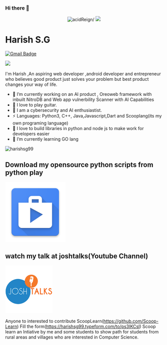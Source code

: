 ### Hi there 👋
<p align="center">

</p>


<p align="center"> <img src=https://komarev.com/ghpvc/?username=HariAcidReign alt=acidReign/> 
<img src="https://raw.githubusercontent.com/iampavangandhi/iampavangandhi/master/gifs/Hi.gif" width="30px">
</p>

# Harish S.G
[![Gmail Badge](https://img.shields.io/badge/-harishsg99@gmail.com-c14438?style=flat-square&logo=Gmail&logoColor=white&link=mailto:harishsg99@gmail.com)](mailto:harishsg99@gmail.com)

![](https://komarev.com/ghpvc/?username=harishsg99)


I'm Harish ,An aspiring web developer ,android developer and  entrepreneur who believes good product just solves your problem but best product changes your way of life.

- 🔭 I’m currently working on an AI product , Oreoweb framework with inbuilt NitroDB and Web app vulnerbility Scanner with AI Capabilities
- 🌱 I  love to play guitar.
- 🌱 I am a cybersecurity and AI enthusiastist.
- ⚡ Languages: Python3, C++, Java,Javascript,Dart and Scooplang(its my own programing language)
- 🌱 I love to build libraries in python and node js to make work for developers easier
- 🔭 I’m currently learning GO lang 

<p align="left"><img src="https://github-readme-stats.vercel.app/api?username=harishsg99&show_icons=true" alt="harishsg99" /></p>


## Download my opensource python scripts from python play
[![Deploy](https://github.com/harishsg99/Scoop-Store/blob/master/192.png)](https://pythonplay.ml/)

## watch my talk at joshtalks(Youtube Channel)
[![Deploy](https://github.com/harishsg99/harishsg99/blob/master/download.png)](https://www.youtube.com/watch?v=bRKQG1rJ9WI&t=1s)

Anyone to interested to contribute ScoopLearn(https://github.com/Scoop-Learn) Fill the form(https://harishsg99.typeform.com/to/ps3IKCsI)
Scoop learn an Intiative by me and some students to show path for students from rural areas and villages who are interested in Computer Science.
